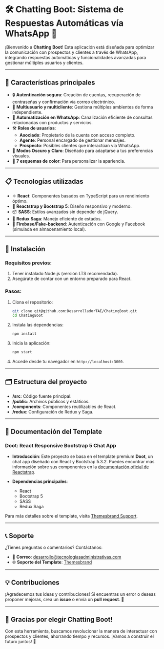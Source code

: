# 🛠️ Chatting Boot: Sistema de Respuestas Automáticas vía WhatsApp 🚀

¡Bienvenido a **Chatting Boot**! Esta aplicación está diseñada para optimizar la comunicación con prospectos y clientes a través de WhatsApp, integrando respuestas automáticas y funcionalidades avanzadas para gestionar múltiples usuarios y clientes.

---

## 🌟 **Características principales**
- 🔒 **Autenticación segura**: Creación de cuentas, recuperación de contraseñas y confirmación vía correo electrónico.
- 👥 **Multiusuario y multicliente**: Gestiona múltiples ambientes de forma independiente.
- 📱 **Automatización en WhatsApp**: Canalización eficiente de consultas relacionadas con productos y servicios.
- 🛠️ **Roles de usuarios**:
  - **Asociado**: Propietario de la cuenta con acceso completo.
  - **Agente**: Personal encargado de gestionar mensajes.
  - **Prospecto**: Posibles clientes que interactúan vía WhatsApp.
- 🌙 **Modos Oscuro y Claro**: Diseñado para adaptarse a tus preferencias visuales.
- 🎨 **7 esquemas de color**: Para personalizar la apariencia.

---

## 📋 **Tecnologías utilizadas**
- ⚛️ **React**: Componentes basados en TypeScript para un rendimiento óptimo.
- 🎨 **Reactstrap y Bootstrap 5**: Diseño responsivo y moderno.
- 📦 **SASS**: Estilos avanzados sin depender de jQuery.
- 🔄 **Redux Saga**: Manejo eficiente de estados.
- 🔐 **Firebase/Fake-backend**: Autenticación con Google y Facebook (simulada en almacenamiento local).

---

## 🚀 **Instalación**
### **Requisitos previos**:
1. Tener instalado Node.js (versión LTS recomendada).
2. Asegúrate de contar con un entorno preparado para React.

### **Pasos**:
1. Clona el repositorio:
   ```bash
   git clone git@github.com:DesarrolladorTAE/ChatingBoot.git
   cd ChatingBoot
   ```

2. Instala las dependencias:
   ```bash
   npm install
   ```

3. Inicia la aplicación:
   ```bash
   npm start
   ```

4. Accede desde tu navegador en `http://localhost:3000`.

---

## 🗂️ **Estructura del proyecto**
- **/src**: Código fuente principal.
- **/public**: Archivos públicos y estáticos.
- **/components**: Componentes reutilizables de React.
- **/redux**: Configuración de Redux y Saga.

---

## 📖 **Documentación del Template**
### **Doot: React Responsive Bootstrap 5 Chat App**
- **Introducción**:
  Este proyecto se basa en el template premium **Doot**, un chat app diseñado con React y Bootstrap 5.3.2. Puedes encontrar más información sobre sus componentes en la [documentación oficial de Reactstrap](https://reactstrap.github.io/).

- **Dependencias principales**:
  - React
  - Bootstrap 5
  - SASS
  - Redux Saga

Para más detalles sobre el template, visita [Themesbrand Support](https://themeforest.net/user/themesbrand).

---

## 📞 **Soporte**
¿Tienes preguntas o comentarios? Contáctanos:
- 📧 **Correo**: [desarrollo@tecnologiasadministrativas.com](mailto:desarrollo@tecnologiasadministrativas.com)
- 🌐 **Soporte del Template**: [Themesbrand](https://themeforest.net/user/themesbrand)

---

## 💡 **Contribuciones**
¡Agradecemos tus ideas y contribuciones! Si encuentras un error o deseas proponer mejoras, crea un **issue** o envía un **pull request**. 🙌

---

## 🎉 **Gracias por elegir Chatting Boot!**
Con esta herramienta, buscamos revolucionar la manera de interactuar con prospectos y clientes, ahorrando tiempo y recursos. ¡Vamos a construir el futuro juntos! 🚀
